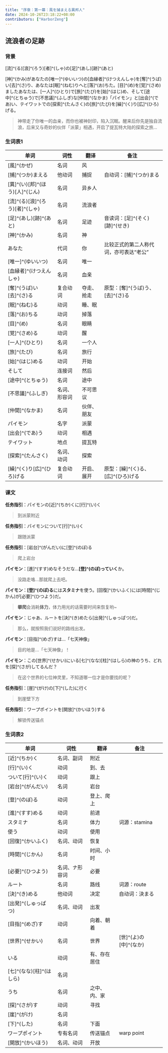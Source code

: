 ```yaml
---
title: "序章：第一幕：風を捕まえる異邦人"
date: 2024-10-26T23:18:22+08:00
contributors: ["HarborZeng"]
---
```


## 流浪者の足跡

### 背景

[流]^(る)[浪]^(ろう)[者]^(しゃ)の[足]^(あし)[跡]^(あと)

[神]^(かみ)があなたの[唯一]^(ゆいいつ)の[血縁者]^(けつえんしゃ)を[奪]^(うば)い[去]^(さ)り、あなたは[眠]^(ねむ)りへと[落]^(お)ちた。[目]^(め)を[覚]^(さめ)ましたあなたは、[一人]^(ひとり)で[旅]^(たび)を[始]^(はじ)め、そして[途中]^(とちゅう)で[不思議]^(ふしぎ)な[仲間]^(なかま)「パイモン」と[出会]^(であ)い、テイワットでの[探索]^(たんさく)の[旅]^(たび)を[繰]^(く)り[広]^(ひろ)げる。

> 神带走了你唯一的血亲，而你也被神封印，陷入沉眠。醒来后你先是独自流浪，后来又与奇妙的伙伴「派蒙」相遇，开启了提瓦特大陆的探索之旅…

### 生词表1

| 单词                            | 词性         | 翻译       | 备注                                   |
| ------------------------------- | ------------ | ---------- | -------------------------------------- |
| [風]^(かぜ)                     | 名词         | 风         |                                        |
| [捕]^(つか)まえる               | 他动词       | 捕捉       | 自动词：[捕]^(つか)まる                |
| [異]^(い)[邦]^(ほう)[人]^(じん) | 名词         | 异乡人     |                                        |
| [流]^(る)[浪]^(ろう)[者]^(しゃ) | 名词         | 流浪者     |                                        |
| [足]^(あし)[跡]^(あと)          | 名词         | 足迹       | 音读词：[足]^(そく)[跡]^(せき)         |
| [神]^(かみ)                     | 名词         | 神         |                                        |
| あなた                          | 代词         | 你         | 比较正式的第二人称代词，亦可表达“老公” |
| [唯一]^(ゆいいつ)               | 名词         | 唯一       |                                        |
| [血縁者]^(けつえんしゃ)         | 名词         | 血亲       |                                        |
| [奪]^(うば)い[去]^(さ)る        | 复合动词     | 夺走、抢走 | 原型：[奪]^(うば)う、[去]^(さ)る       |
| [眠]^(ねむ)る                   | 动词         | 睡、眠     |                                        |
| [落]^(お)ちる                   | 动词         | 掉落       |                                        |
| [目]^(め)                       | 名词         | 眼睛       |                                        |
| [覚]^(さめ)る                   | 动词         | 醒         |                                        |
| [一人]^(ひとり)                 | 名词         | 一个人     |                                        |
| [旅]^(たび)                     | 名词         | 旅行       |                                        |
| [始]^(はじ)める                 | 动词         | 开始       |                                        |
| そして                          | 连接词       | 然后       |                                        |
| [途中]^(とちゅう)               | 名词         | 途中       |                                        |
| [不思議]^(ふしぎ)               | 名词、形容词 | 不可思议   |                                        |
| [仲間]^(なかま)                 | 名词         | 伙伴、朋友 |                                        |
| パイモン                        | 名字         | 派蒙       |                                        |
| [出会]^(であ)う                 | 动词         | 相遇       |                                        |
| テイワット                      | 地点         | 提瓦特     |                                        |
| [探索]^(たんさく)               | 名词、动词   | 探索       |                                        |
| [繰]^(く)り[広]^(ひろ)げる      | 复合动词     | 开启、展开 | 原型：[繰]^(く)る、[広]^(ひろ)げる     |

### 课文

**任务指引**：パイモンの[近]^(ちか)くに[行]^(い)く

> 到派蒙附近

**任务指引**：パイモンについて[行]^(い)く

> 跟随派蒙

**任务指引**：[岩台]^(がんだい)に[登]^(のぼ)る

> 爬上岩台

**パイモン**：[進]^(すす)めなそうだな…**[登]^(のぼ)っていく**か。

> 没路走咯…那就爬上去吧。

**パイモン**：**[登]^(のぼ)る**には**スタミナ**を使う。[回復]^(かいふく)には[時間]^(じかん)が[必要]^(ひつよう)だ。

> **攀爬**会消耗**体力**，体力用光的话需要时间来恢复哟~

**パイモン**：じゃあ、ルートを[決]^(き)めたら[出発]^(しゅっぱつ)だ。

> 那么，就按照我们说好的路线出发。

**パイモン**：[目指]^(めざ)すは…「七天神像」

> 目的地是…「七天神像」！

**パイモン**：この[世界]^(せかい)にいる[七]^(なな)[柱]^(はしら)の神のうち、どれを[探]^(さが)してるんだ？

> 在这个世界的七位神灵里，不知道哪一位才是你要找的呢？

**任务指引**：[崖]^(がけ)の[下]^(した)に行く

> 到崖壁下方

**任务指引**：ワープポイントを[開放]^(かいほう)する

> 解锁传送锚点

### 生词表2

| 单词                            | 词性         | 翻译       | 备注                                   |
| ------------------------------- | ------------ | ---------- | -------------------------------------- |
| [近]^(ちか)く            | 名词、副词 | 附近   |                                        |
| [行]^(い)く       | 动词     | 到、去     |                 |
| ついて[行]^(い)く | 动词       | 跟上     ||
| [岩台]^(がんだい) | 名词 | 岩台 ||
| [登]^(のぼ)る | 动词 | 登上、爬上 ||
| [進]^(すす)める | 动词 | 前进 ||
| スタミナ | 名词 | 体力 |词源：stamina|
| 使う | 动词 | 使用 ||
| [回復]^(かいふく) | 名词、动词 | 恢复 ||
| [時間]^(じかん) | 名词 | 时间、小时 ||
| [必要]^(ひつよう) | 名词、ナ形容词 | 必要 ||
| ルート | 名词 | 路线 |词源：route|
| [決]^(き)める | 他动词 | 决定 |自动词：決まる|
| [出発]^(しゅっぱつ) | 名词、动词 | 出发 ||
| [目指]^(めざ)す | 动词 | 向着、朝着 ||
| [世界]^(せかい) | 名词 | 世界 |[世]^(よ)の[中]^(なか)|
| いる | 动词 | 有、存在居住 ||
| [七]^(なな)[柱]^(はしら) | 名词 |  ||
| うち | 名词 | 之中、内、家 ||
| [探]^(さが)す | 动词 | 寻找 ||
| [崖]^(がけ) | 名词 |  ||
| [下]^(した) | 名词 | 下面 ||
| ワープポイント | 专有名词 | 传送锚点 |warp point|
| [開放]^(かいほう) | 名词、动词 | 开放 ||


